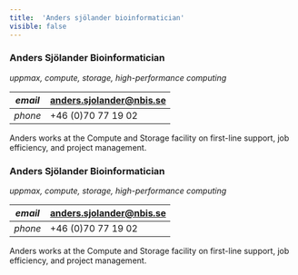 ```yaml
---
title:  'Anders sjölander bioinformatician'
visible: false
---
```

    

###  Anders Sjölander Bioinformatician

_uppmax, compute, storage, high-performance computing_

_email_|  anders.sjolander@nbis.se  
---|---  
_phone_|  +46 (0)70 77 19 02  
  


Anders works at the Compute and Storage facility on first-line support, job efficiency, and project management.

###  Anders Sjölander Bioinformatician

_uppmax, compute, storage, high-performance computing_

_email_|  anders.sjolander@nbis.se  
---|---  
_phone_|  +46 (0)70 77 19 02  
  


Anders works at the Compute and Storage facility on first-line support, job efficiency, and project management.
